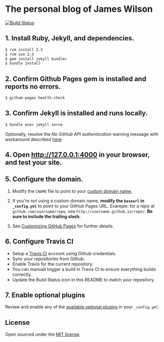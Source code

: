 # The personal blog of James Wilson

[![Build Status](https://travis-ci.org/jameswilson/jameswilson.github.io.svg?branch=master)](https://travis-ci.org/jameswilson/jameswilson.github.io)

## 1. Install Ruby, Jekyll, and dependencies.

```bash
$ rvm install 2.3
$ rvm use 2.3
$ gem install jekyll bundler
$ bundle install
```

## 2. Confirm Github Pages gem is installed and reports no errors.

```bash
$ github-pages health-check
```

## 3. Confirm Jekyll is installed and runs locally.

```bash
$ bundle exec jekyll serve
```

Optionally, resolve the *No GitHub API authentication* warning message with workaround described [here](https://idratherbewriting.com/documentation-theme-jekyll/mydoc_install_jekyll_on_mac.html#githuberror).

## 4. Open <http://127.0.0.1:4000> in your browser, and test your site.

## 5. Configure the domain.

1. Modify the `CNAME` file to point to your [custom domain name](https://help.github.com/articles/setting-up-a-custom-domain-with-github-pages),

2. If you're not using a custom domain name, **modify the `baseurl` in `_config.yml`** to point to your GitHub Pages URL. Example: for a repo at `github.com/username/repo`, use `http://username.github.io/repo/`. **Be sure to include the trailing slash.**

3. See [Customizing GitHub Pages](https://help.github.com/categories/customizing-github-pages/) for further details.

## 6. Configure Travis CI

* Setup a [Travis CI](https://travis-ci.org/profile) account using Github credentials.
* Sync your repositories from Github.
* Enable Travis for the current repository.
* You can manuall trigger a build in Travis CI to ensure everything builds correctly.
* Update the Build Status icon in this README to match your repository.

## 7. Enable optional plugins

Review and enable any of the [available optional plugins](https://help.github.com/articles/configuring-jekyll-plugins/#optional-plugins) in your `_config.yml`.


## License

Open sourced under the [MIT license](LICENSE.md).
